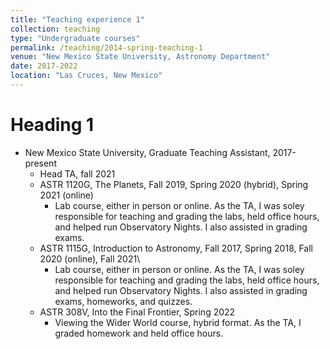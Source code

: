```yaml
---
title: "Teaching experience 1"
collection: teaching
type: "Undergraduate courses"
permalink: /teaching/2014-spring-teaching-1
venue: "New Mexico State University, Astronomy Department"
date: 2017-2022
location: "Las Cruces, New Mexico"
---
```


Heading 1
======

* New Mexico State University, Graduate Teaching Assistant, 2017-present
  * Head TA, fall 2021
  * ASTR 1120G, The Planets, Fall 2019, Spring 2020 (hybrid), Spring 2021 (online)
    * Lab course, either in person or online. As the TA, I was soley responsible for teaching and grading the labs, held office hours, and helped run Observatory Nights. I also assisted in grading exams.
  * ASTR 1115G, Introduction to Astronomy, Fall 2017, Spring 2018, Fall 2020 (online), Fall 2021\\
    * Lab course, either in person or online. As the TA, I was soley responsible for teaching and grading the labs, held office hours, and helped run Observatory Nights. I also assisted in grading exams, homeworks, and quizzes.
  * ASTR 308V, Into the Final Frontier, Spring 2022
    * Viewing the Wider World course, hybrid format. As the TA, I graded homework and held office hours.
